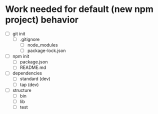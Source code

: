 # Work needed for default (new npm project) behavior

- [ ] git init
  - [ ] .gitignore
    - [ ] node_modules
    - [ ] package-lock.json
- [ ] npm init
  - [ ] package.json
  - [ ] README.md
- [ ] dependencies
  - [ ] standard (dev)
  - [ ] tap (dev)
- [ ] structure
  - [ ] bin
  - [ ] lib
  - [ ] test

